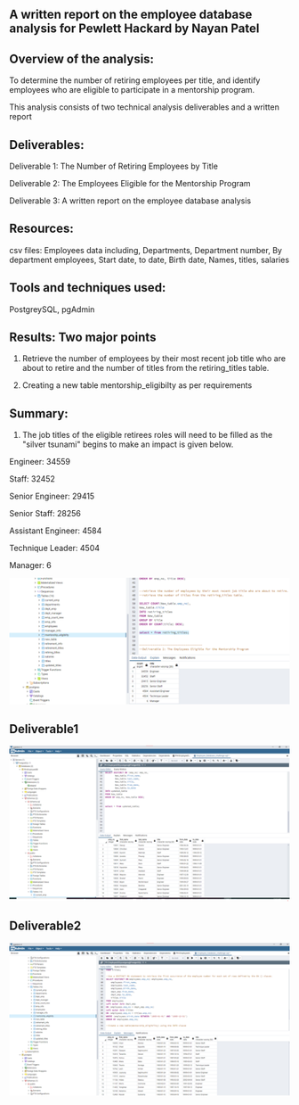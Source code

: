 ## A written report on the employee database analysis for Pewlett Hackard by Nayan Patel

## Overview of the analysis:

To determine the number of retiring employees per title, and identify employees who are eligible to participate in a mentorship program.

This analysis consists of two technical analysis deliverables and a written report

## Deliverables:

Deliverable 1: The Number of Retiring Employees by Title

Deliverable 2: The Employees Eligible for the Mentorship Program

Deliverable 3: A written report on the employee database analysis
## Resources:

csv files: Employees data including, Departments, Department number, By department employees, Start date, to date, Birth date, Names, titles, salaries

## Tools and techniques used:

PostgreySQL, pgAdmin

## Results: Two major points

1. Retrieve the number of employees by their most recent job title who are about to retire and  the number of titles from the retiring_titles table.

2. Creating a new table mentorship_eligibilty as per requirements
 
## Summary:

1. The job titles of the eligible retirees roles will need to be filled as the "silver tsunami" begins to make an impact is given below.

Engineer: 34559

Staff: 32452

Senior Engineer: 29415

Senior Staff: 28256

Assistant Engineer: 4584

Technique Leader: 4504

Manager: 6

![retiring_titles](images/retiring_titles.png)



## Deliverable1

![Deliverable1](images/deliverable1.png)

## Deliverable2

![Deliverable2](images/deliverable2.png)



